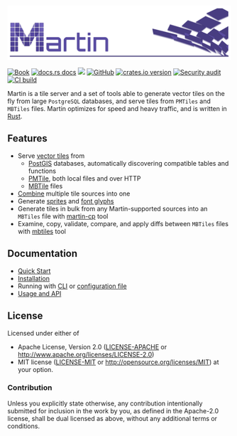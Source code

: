 [![Martin](https://raw.githubusercontent.com/maplibre/martin/main/logo.png)](https://maplibre.org/martin/)

[![Book](https://img.shields.io/badge/docs-Book-informational)](https://maplibre.org/martin)
[![docs.rs docs](https://docs.rs/martin/badge.svg)](https://docs.rs/martin)
[![](https://img.shields.io/badge/Slack-%23maplibre--martin-blueviolet?logo=slack)](https://slack.openstreetmap.us/)
[![GitHub](https://img.shields.io/badge/github-maplibre/martin-8da0cb?logo=github)](https://github.com/maplibre/martin)
[![crates.io version](https://img.shields.io/crates/v/martin.svg)](https://crates.io/crates/martin)
[![Security audit](https://github.com/maplibre/martin/workflows/Security%20audit/badge.svg)](https://github.com/maplibre/martin/security)
[![CI build](https://github.com/maplibre/martin/actions/workflows/ci.yml/badge.svg)](https://github.com/maplibre/martin/actions)

Martin is a tile server and a set of tools able to generate vector tiles on the fly
from large `PostgreSQL` databases, and serve tiles from `PMTiles` and `MBTiles` files. Martin optimizes for speed and heavy traffic, and is written in [Rust](https://github.com/rust-lang/rust).

## Features

* Serve [vector tiles](https://github.com/mapbox/vector-tile-spec) from
    * [PostGIS](https://github.com/postgis/postgis) databases, automatically discovering compatible tables and functions
    * [PMTile](https://protomaps.com/blog/pmtiles-v3-whats-new), both local files and over HTTP
    * [MBTile](https://github.com/mapbox/mbtiles-spec) files
* [Combine](https://maplibre.org/martin/sources-composite.html) multiple tile sources into one
* Generate [sprites](https://maplibre.org/martin/sources-sprites.html) and [font glyphs](https://maplibre.org/martin/sources-fonts.html)
* Generate tiles in bulk from any Martin-supported sources into an `MBTiles` file with [martin-cp](https://maplibre.org/martin/martin-cp.html) tool
* Examine, copy, validate, compare, and apply diffs between `MBTiles` files with [mbtiles](https://maplibre.org/martin/tools.html#mbtiles) tool

## Documentation

* [Quick Start](https://maplibre.org/martin/quick-start.html)
* [Installation](https://maplibre.org/martin/installation.html)
* Running with [CLI](https://maplibre.org/martin/run-with-cli.html)
  or [configuration file](https://maplibre.org/martin/config-file.html)
* [Usage and API](https://maplibre.org/martin/using.html)

## License

Licensed under either of

* Apache License, Version 2.0 ([LICENSE-APACHE](LICENSE-APACHE) or <http://www.apache.org/licenses/LICENSE-2.0>)
* MIT license ([LICENSE-MIT](LICENSE-MIT) or <http://opensource.org/licenses/MIT>)
  at your option.

### Contribution

Unless you explicitly state otherwise, any contribution intentionally
submitted for inclusion in the work by you, as defined in the
Apache-2.0 license, shall be dual licensed as above, without any
additional terms or conditions.

